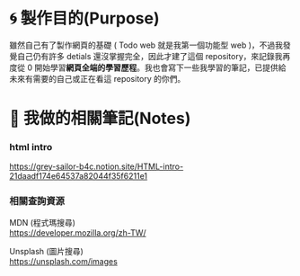 # 🌀 製作目的(Purpose)

雖然自己有了製作網頁的基礎 ( Todo web 就是我第一個功能型 web )，不過我發覺自己仍有許多 detials 還沒掌握完全，因此才建了這個 repository，來記錄我再度從 0 開始學習**網頁全端的學習歷程**。我也會寫下一些我學習的筆記，已提供給未來有需要的自己或正在看這 repository 的你們。

# 📙 我做的相關筆記(Notes)

### html intro

https://grey-sailor-b4c.notion.site/HTML-intro-21daadf174e64537a82044f35f6211e1

### 相關查詢資源

MDN (程式瑪搜尋)  
https://developer.mozilla.org/zh-TW/

Unsplash (圖片搜尋)  
https://unsplash.com/images
